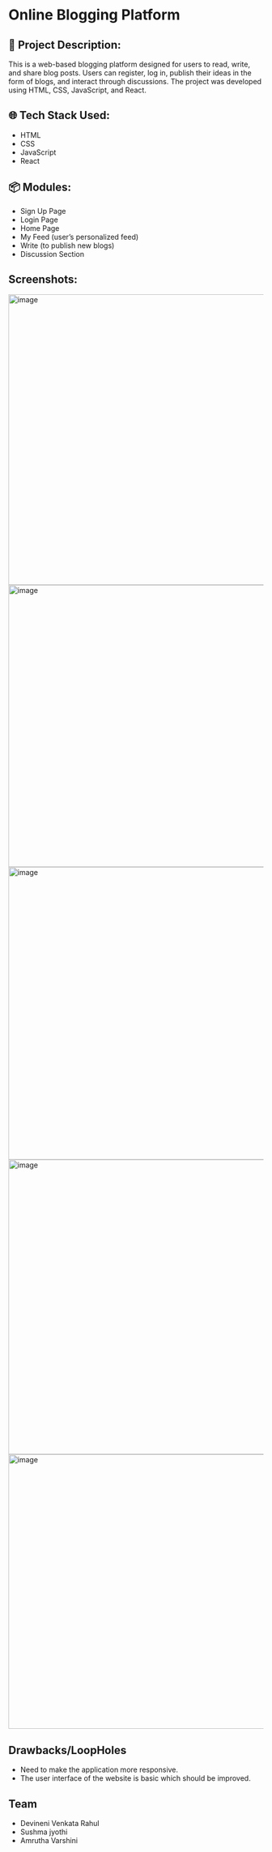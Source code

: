 # Online Blogging Platform

📌 Project Description:
------------------------------
This is a web-based blogging platform designed for users to read, write, and share blog posts. Users can register, log in, publish their ideas in the form of blogs, and interact through discussions. The project was developed using HTML, CSS, JavaScript, and React.

🌐 Tech Stack Used:
------------------------------
- HTML
- CSS
- JavaScript
- React

📦 Modules:
------------------------------
- Sign Up Page
- Login Page
- Home Page
- My Feed (user’s personalized feed)
- Write (to publish new blogs)
- Discussion Section

## Screenshots:

<img width="1280" height="574" alt="image" src="https://github.com/user-attachments/assets/1ead05b8-95e2-4896-99cb-52dfdbcc3961" />
<img width="1280" height="557" alt="image" src="https://github.com/user-attachments/assets/fe334d0a-745b-43bb-976e-390f3535d896" />
<img width="1280" height="578" alt="image" src="https://github.com/user-attachments/assets/ff8bec5a-74d3-4554-8bb5-1edd9ff5c820" />
<img width="1280" height="582" alt="image" src="https://github.com/user-attachments/assets/22b6f1c7-bd1f-4838-8afc-8e9833fabfac" />
<img width="1280" height="542" alt="image" src="https://github.com/user-attachments/assets/fc5ee337-97ad-49d8-9bc6-fff5fe4a5106" />

## Drawbacks/LoopHoles
- Need to make the application more responsive.
- The user interface of the website is basic which should be improved.

## Team 
- Devineni Venkata Rahul
- Sushma jyothi
- Amrutha Varshini
